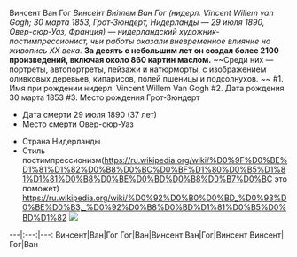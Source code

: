 Винсент Ван Гог
*Винсе́нт Ви́ллем Ван Гог (нидерл. Vincent Willem van Gogh; 30 марта 1853, Грот-Зюндерт, Нидерланды — 29 июля 1890, Овер-сюр-Уаз, Франция) — нидерландский художник-постимпрессионист, чьи работы оказали вневременное влияние на живопись XX века.*
**За десять с небольшим лет он создал более 2100 произведений, включая около 860 картин маслом.**
 ~~Среди них — портреты, автопортреты, пейзажи и натюрморты, с изображением оливковых деревьев, кипарисов, полей пшеницы и подсолнухов. ~~
 #1. Имя при рождении нидерл. Vincent Willem Van Gogh
 #2. Дата рождения 30 марта 1853
 #3. Место рождения Грот-Зюндерт
 + Дата смерти 29 июля 1890 (37 лет)
 + Место смерти Овер-сюр-Уаз
 - Страна Нидерланды
 - Стиль постимпрессионизм(https://ru.wikipedia.org/wiki/%D0%9F%D0%BE%D1%81%D1%82%D0%B8%D0%BC%D0%BF%D1%80%D0%B5%D1%81%D1%81%D0%B8%D0%BE%D0%BD%D0%B8%D0%B7%D0%BC это поможет)
<https://ru.wikipedia.org/wiki/%D0%92%D0%B0%D0%BD_%D0%93%D0%BE%D0%B3,_%D0%92%D0%B8%D0%BD%D1%81%D0%B5%D0%BD%D1%82>
![](https://ru.wikipedia.org/wiki/%D0%92%D0%B0%D0%BD_%D0%93%D0%BE%D0%B3,_%D0%92%D0%B8%D0%BD%D1%81%D0%B5%D0%BD%D1%82#/media/%D0%A4%D0%B0%D0%B9%D0%BB:Autoportrait_de_Vincent_van_Gogh.JPG)

---|:---:|---:
Винсент|Ван|Гог
Гог|Ван|Винсент
Ван|Гог|Винсент
Винсент|Гог|Ван
